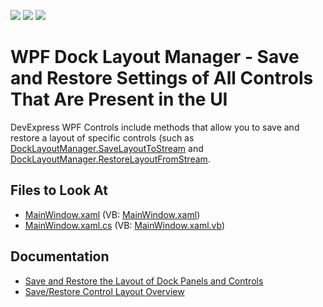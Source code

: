 <!-- default badges list -->
![](https://img.shields.io/endpoint?url=https://codecentral.devexpress.com/api/v1/VersionRange/128658734/21.1.5%2B)
[![](https://img.shields.io/badge/Open_in_DevExpress_Support_Center-FF7200?style=flat-square&logo=DevExpress&logoColor=white)](https://supportcenter.devexpress.com/ticket/details/E2272)
[![](https://img.shields.io/badge/📖_How_to_use_DevExpress_Examples-e9f6fc?style=flat-square)](https://docs.devexpress.com/GeneralInformation/403183)
<!-- default badges end -->

# WPF Dock Layout Manager - Save and Restore Settings of All Controls That Are Present in the UI

DevExpress WPF Controls include methods that allow you to save and restore a layout of specific controls (such as [DockLayoutManager.SaveLayoutToStream](https://docs.devexpress.com/WPF/DevExpress.Xpf.Docking.DockLayoutManager.SaveLayoutToStream(System.IO.Stream)) and [DockLayoutManager.RestoreLayoutFromStream](https://docs.devexpress.com/WPF/DevExpress.Xpf.Docking.DockLayoutManager.RestoreLayoutFromStream(System.IO.Stream)).

<!-- default file list -->
## Files to Look At

* [MainWindow.xaml](./CS/MainWindow.xaml) (VB: [MainWindow.xaml](./VB/MainWindow.xaml))
* [MainWindow.xaml.cs](./CS/MainWindow.xaml.cs) (VB: [MainWindow.xaml.vb](./VB/MainWindow.xaml.vb))
<!-- default file list end -->

## Documentation
- [Save and Restore the Layout of Dock Panels and Controls](https://docs.devexpress.com/WPF/7059/controls-and-libraries/layout-management/dock-windows/miscellaneous/saving-and-restoring-the-layout-of-dock-panels-and-controls)
- [Save/Restore Control Layout Overview](https://docs.devexpress.com/WPF/7391/common-concepts/save-and-restore-layouts)
